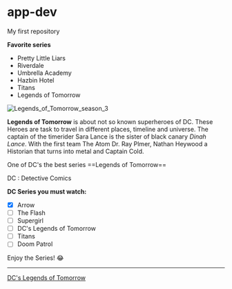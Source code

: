 # app-dev
My first repository

**Favorite series**
- Pretty Little Liars
- Riverdale
- Umbrella Academy
- Hazbin Hotel
- Titans
- Legends of Tomorrow


![Legends_of_Tomorrow_season_3](https://github.com/JRoz-M/app-dev/assets/77776498/b3be8a53-01a7-487f-bc23-6cc342b6648c)

**Legends of Tomorrow** is about not so known superheroes of DC. These Heroes are task to travel in different places, timeline and universe. The captain of the timerider Sara Lance is the sister of black canary *Dinah Lance*. With the first team The Atom Dr. Ray Plmer, Nathan Heywood a Historian that turns into metal and Captain Cold. 

 One of DC's the best series ==Legends of Tomorrow==

DC
: Detective Comics

**DC Series you must watch:**
- [x] Arrow
- [ ] The Flash
- [ ] Supergirl
- [ ] DC's Legends of Tomorrow
- [ ] Titans
- [ ] Doom Patrol

Enjoy the Series! :joy:
 
--------------------------------------------------------------------------------------------------------------------------------------------------------------------------------------------------------------------------------------------------------------------------------

[DC's Legends of Tomorrow](https://www.imdb.com/title/tt4532368/)


